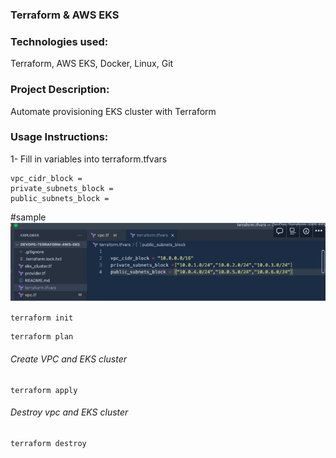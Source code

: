 ### Terraform & AWS EKS

### Technologies used:

Terraform, AWS EKS, Docker, Linux, Git

### Project Description:

Automate provisioning EKS cluster with Terraform

### Usage Instructions:

1- Fill in variables into terraform.tfvars

```
vpc_cidr_block =
private_subnets_block =
public_subnets_block =
```

#sample
![images](images/Screenshot%202023-04-22%20at%205.38.47%20pm.png)

```
terraform init
```

```
terraform plan
```

###### Create VPC and EKS cluster

```
terraform apply
```

###### Destroy vpc and EKS cluster

```
terraform destroy
```

